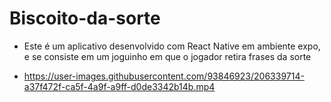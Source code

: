 # Biscoito-da-sorte
- Este é um aplicativo desenvolvido com React Native em ambiente expo, e se consiste em um joguinho em que o jogador retira frases da sorte

- https://user-images.githubusercontent.com/93846923/206339714-a37f472f-ca5f-4a9f-a9ff-d0de3342b14b.mp4



